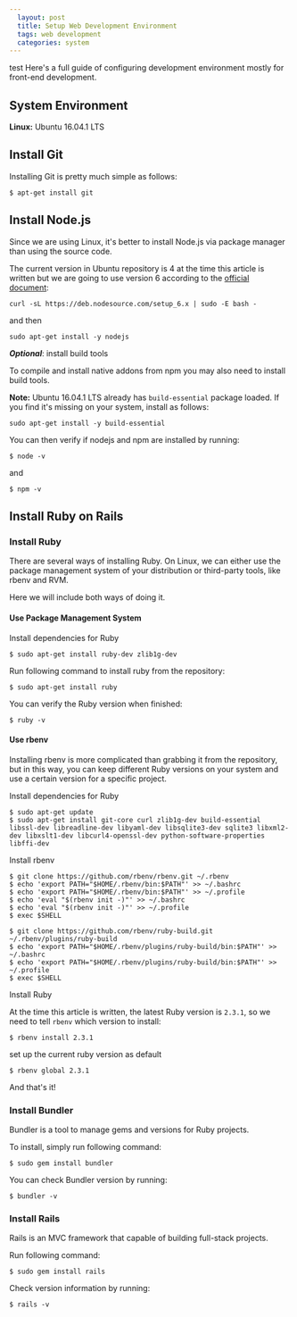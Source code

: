 ```yaml
---
  layout: post
  title: Setup Web Development Environment
  tags: web development
  categories: system
---
```


test
Here's a full guide of configuring development environment mostly for front-end development.<!--excerpt-->

## System Environment

**Linux:** Ubuntu 16.04.1 LTS

## Install Git

Installing Git is pretty much simple as follows:

```
$ apt-get install git
```

## Install Node.js

Since we are using Linux, it's better to install Node.js via package manager than using the source code.

The current version in Ubuntu repository is 4 at the time this article is written but we are going to use version 6 according to the [official document](https://nodejs.org/en/download/package-manager/):

```
curl -sL https://deb.nodesource.com/setup_6.x | sudo -E bash -
```

and then

```
sudo apt-get install -y nodejs
```

***Optional***: install build tools

To compile and install native addons from npm you may also need to install build tools.

**Note:** Ubuntu 16.04.1 LTS already has `build-essential` package loaded. If you find it's missing on your system, install as follows:

```
sudo apt-get install -y build-essential
```

You can then verify if nodejs and npm are installed by running:

```
$ node -v
```

and

```
$ npm -v
```

## Install Ruby on Rails

### Install Ruby

There are several ways of installing Ruby. On Linux, we can either use the package management system of your distribution or third-party tools, like rbenv and RVM.

Here we will include both ways of doing it.

#### Use Package Management System

Install dependencies for Ruby

```
$ sudo apt-get install ruby-dev zlib1g-dev
```

Run following command to install ruby from the repository:

```
$ sudo apt-get install ruby
```

You can verify the Ruby version when finished:

```
$ ruby -v
```

#### Use rbenv

Installing rbenv is more complicated than grabbing it from the repository, but in this way, you can keep different Ruby versions on your system and use a certain version for a specific project.

Install dependencies for Ruby

```
$ sudo apt-get update
$ sudo apt-get install git-core curl zlib1g-dev build-essential libssl-dev libreadline-dev libyaml-dev libsqlite3-dev sqlite3 libxml2-dev libxslt1-dev libcurl4-openssl-dev python-software-properties libffi-dev
```

Install rbenv

```
$ git clone https://github.com/rbenv/rbenv.git ~/.rbenv
$ echo 'export PATH="$HOME/.rbenv/bin:$PATH"' >> ~/.bashrc
$ echo 'export PATH="$HOME/.rbenv/bin:$PATH"' >> ~/.profile
$ echo 'eval "$(rbenv init -)"' >> ~/.bashrc
$ echo 'eval "$(rbenv init -)"' >> ~/.profile
$ exec $SHELL

$ git clone https://github.com/rbenv/ruby-build.git ~/.rbenv/plugins/ruby-build
$ echo 'export PATH="$HOME/.rbenv/plugins/ruby-build/bin:$PATH"' >> ~/.bashrc
$ echo 'export PATH="$HOME/.rbenv/plugins/ruby-build/bin:$PATH"' >> ~/.profile
$ exec $SHELL
```

Install Ruby

At the time this article is written, the latest Ruby version is `2.3.1`, so we need to tell `rbenv` which version to install:

```
$ rbenv install 2.3.1
```

set up the current ruby version as default

```
$ rbenv global 2.3.1
```

And that's it!

### Install Bundler

Bundler is a tool to manage gems and versions for Ruby projects.

To install, simply run following command:

```
$ sudo gem install bundler
```

You can check Bundler version by running:

```
$ bundler -v
```

### Install Rails

Rails is an MVC framework that capable of building full-stack projects.

Run following command:

```
$ sudo gem install rails
```

Check version information by running:

```
$ rails -v
```
